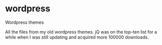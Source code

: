 wordpress
=========

Wordpress themes

All the files from my old wordpress themes. jQ was on the top-ten list for a while when I was still updating and acquired more 100000 downloads.
